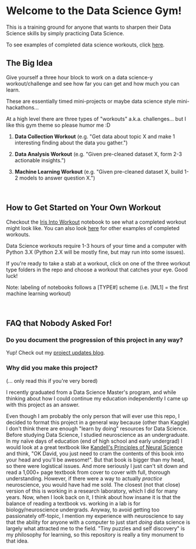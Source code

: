 # Welcome to the Data Science Gym!

This is a training ground for anyone that wants to sharpen their Data Science skills by simply practicing Data Science.

To see examples of completed data science workouts, click <a href="https://github.com/dskarbrevik/Data-Science-Gym/tree/master/My%20Completed%20Workouts">here</a>.

## The Big Idea

Give yourself a three hour block to work on a data science-y workout/challenge and see how far you can get and how much you can learn.

These are essentially timed mini-projects or maybe data science style mini-hackathons...

At a high level there are three types of "workouts" a.k.a. challenges... but I like this gym theme so please humor me :D

1) **Data Collection Workout** (e.g. "Get data about topic X and make 1 interesting finding about the data you gather.")

2) **Data Analysis Workout**  (e.g. "Given pre-cleaned dataset X, form 2-3 actionable insights.")

3) **Machine Learning Workout** (e.g. "Given pre-cleaned dataset X, build 1-2 models to answer question X.")

<br>

## How to Get Started on Your Own Workout

Checkout the <a href="https://github.com/dskarbrevik/Data-Science-Gym/blob/master/My%20Completed%20Workouts/Iris%20Intro%20Workout%20%5BML1%5D.ipynb">Iris Into Workout</a> notebook to see what a completed workout might look like. You can also look <a href="https://github.com/dskarbrevik/Data-Science-Gym/tree/master/My%20Completed%20Workouts">here</a> for other examples of completed workouts.

Data Science workouts require 1-3 hours of your time and a computer with Python 3.X (Python 2.X will be mostly fine, but may run into some issues).

If you're ready to take a stab at a workout, click on one of the three workout type folders in the repo and choose a workout that catches your eye. Good luck!

Note: labeling of notebooks follows a [TYPE#] scheme (i.e. [ML1] = the first machine learning workout)

<br>

## FAQ that Nobody Asked For!

### Do you document the progression of this project in any way?

Yup! Check out my <a href="https://docs.google.com/document/d/1WqhBQbJTI7LIToUCpqMwFc7u57_tPpteHiPLAAiuALo/edit?usp=sharing">project updates blog</a>.

### Why did you make this project?

(... only read this if you're very bored)

I recently graduated from a Data Science Master's program, and while thinking about how I could continue my education independently I came up with this project as an answer.

Even though I am probably the only person that will ever use this repo, I decided to format this project in a general way because (other than Kaggle) I don't think there are enough "learn by doing" resources for Data Science. Before studying Data Science, I studied neuroscience as an undergraduate. In my naïve days of education (end of high school and early undergrad) I would look at a great textbook like <a href="https://www.amazon.com/Principles-Neural-Science-Fifth-Kandel-ebook/dp/B009LHFYNG">Kandell's Principles of Neural Science</a> and think, "OK David, you just need to cram the contents of this book into your head and you'll be awesome!". But that book is bigger than my head, so there were logistical issues. And more seriously I just can't sit down and read a 1,000+ page textbook from cover to cover with full, thorough understanding. However, if there were a way to actually *practice* neuroscience, you would have had me sold. The closest (not that close) version of this is working in a research laboratory, which I did for many years. Now, when I look back on it, I think about how insane it is that the balance of reading a textbook vs. working in a lab is for biology/neuroscience undergrads. Anyway, to avoid getting too passionately off-topic, I mention my experience with neuroscience to say that the ability for anyone with a computer to just start *doing* data science is largely what attracted me to the field. "Tiny puzzles and self discovery" is my philosophy for learning, so this repository is really a tiny monument to that idea.
